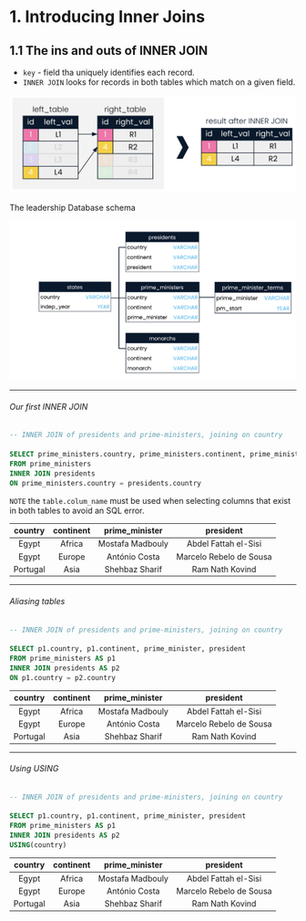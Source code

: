 # 1. Introducing Inner Joins

## 1.1 The ins and outs of INNER JOIN

- `key` - field tha uniquely identifies each record.
- `INNER JOIN` looks for records in both tables which match on a given field.

<img src="./Data Analyst in SQL/03 Joining data in SQL/join_data.png" width="650px">

The leadership Database schema

<img src="./Data Analyst in SQL/03 Joining data in SQL/data base schema.png" width="650px">

---

<h6>Our first INNER JOIN</h6>

```sql
-- INNER JOIN of presidents and prime-ministers, joining on country

SELECT prime_ministers.country, prime_ministers.continent, prime_minister, president
FROM prime_ministers
INNER JOIN presidents
ON prime_ministers.country = presidents.country
```

`NOTE` the `table.colum_name` must be used when selecting columns that exist in both tables to avoid an SQL error.

| country  | continent |  prime_minister  |        president        |
| :------: | :-------: | :--------------: | :---------------------: |
|  Egypt   |  Africa   | Mostafa Madbouly |  Abdel Fattah el-Sisi   |
|  Egypt   |  Europe   |  António Costa   | Marcelo Rebelo de Sousa |
| Portugal |   Asia    |  Shehbaz Sharif  |     Ram Nath Kovind     |

---

<h6>Aliasing tables</h6>

```sql
-- INNER JOIN of presidents and prime-ministers, joining on country

SELECT p1.country, p1.continent, prime_minister, president
FROM prime_ministers AS p1
INNER JOIN presidents AS p2
ON p1.country = p2.country
```

| country  | continent |  prime_minister  |        president        |
| :------: | :-------: | :--------------: | :---------------------: |
|  Egypt   |  Africa   | Mostafa Madbouly |  Abdel Fattah el-Sisi   |
|  Egypt   |  Europe   |  António Costa   | Marcelo Rebelo de Sousa |
| Portugal |   Asia    |  Shehbaz Sharif  |     Ram Nath Kovind     |

---

<h6>Using USING</h6>

```sql
-- INNER JOIN of presidents and prime-ministers, joining on country

SELECT p1.country, p1.continent, prime_minister, president
FROM prime_ministers AS p1
INNER JOIN presidents AS p2
USING(country)
```

| country  | continent |  prime_minister  |        president        |
| :------: | :-------: | :--------------: | :---------------------: |
|  Egypt   |  Africa   | Mostafa Madbouly |  Abdel Fattah el-Sisi   |
|  Egypt   |  Europe   |  António Costa   | Marcelo Rebelo de Sousa |
| Portugal |   Asia    |  Shehbaz Sharif  |     Ram Nath Kovind     |
